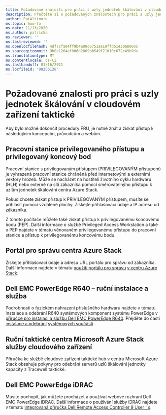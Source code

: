 ```yaml
---
title: Požadované znalosti pro práci s uzly jednotek škálování v cloudovém zařízení taktické
description: Přečtěte si o požadovaných znalostech pro práci s uzly jednotek škálování ve taktické cloudovém zařízení.
author: PatAltimore
ms.topic: how-to
ms.date: 11/13/2020
ms.author: patricka
ms.reviewer: ''
ms.lastreviewed: ''
ms.openlocfilehash: 4df7cfa84ff9b4a08d6751aa19ffdb1430a80605
ms.sourcegitcommit: 9b0e1264ef006d2009bb549f21010c672c49b9de
ms.translationtype: MT
ms.contentlocale: cs-CZ
ms.lasthandoff: 01/16/2021
ms.locfileid: "98256128"
---
```

# <a name="required-knowledge-for-working-with-scale-unit-nodes-in-a-tactical-cloud-appliance"></a>Požadované znalosti pro práci s uzly jednotek škálování v cloudovém zařízení taktické

Aby bylo možné dokončit procedury FRU, je nutné znát a získat přístup k následujícím koncepcím, průvodcům a webům.

## <a name="privileged-access-workstation-and-the-privileged-endpoint"></a>Pracovní stanice privilegovaného přístupu a privilegovaný koncový bod

Pracovní stanice s privilegovaným přístupem (PRIVILEGOVANÝM přístupem) je vyhrazená pracovní stanice chráněná před internetovými a externími vektory hrozeb. Může se nacházet na hostiteli životního cyklu hardwaru (HLH) nebo externě na síti zákazníka pomocí směrovatelnýho přístupu k uzlům jednotek škálování centra Azure Stack.

Pokud chcete získat přístup k PRIVILEGOVANÝM přístupem, musíte se přihlásit pomocí vzdálené plochy. Získejte přihlašovací údaje a IP adresu od zákazníka.

Z tohoto počítače můžete také získat přístup k privilegovanému koncovému bodu (PEP).
Další informace o službě Privileged Access Workstation a také o PEP najdete v tématu věnovaném privilegovanému přístupu do pracovní stanice a přístup k privilegovanému koncovému bodu.

## <a name="azure-stack-hub-administrator-portal"></a>Portál pro správu centra Azure Stack

Získejte přihlašovací údaje a adresu URL portálu pro správu od zákazníka.
Další informace najdete v tématu [použití portálu pro správu](../../operator/azure-stack-manage-portals.md) 
 [v centru Azure Stack](../../operator/azure-stack-manage-portals.md).

## <a name="dell-emc-poweredge-r640-installation-and-service-manual"></a>Dell EMC PowerEdge R640 – ruční instalace a služba

Podrobnosti o fyzickém nahrazení příslušného hardwaru najdete v tématu Instalace a odebrání R640 systémových komponent systému PowerEdge v [příručce pro instalaci a službu Dell EMC PowerEdge R640](https://www.dell.com/support/manuals/us/en/04/poweredge-r640/per640_ism_pub/dell-emc-poweredge-r640-overview?guid=guid-f39be9ba-158c-45e3-b8b1-f07bb750d6d4).
Přejděte do části [instalace a odebrání](https://www.dell.com/support/manuals/us/en/04/poweredge-r640/per640_ism_pub/installing-and-removing-system-components?guid=guid-5a5943c4-fe26-4faa-a10c-2afa4c1993ff&lang=en-us) 
 [systémových součástí](https://www.dell.com/support/manuals/us/en/04/poweredge-r640/per640_ism_pub/installing-and-removing-system-components?guid=guid-5a5943c4-fe26-4faa-a10c-2afa4c1993ff&lang=en-us) .

## <a name="microsoft-azure-stack-hub-tactical-cloud-appliance-service-manual"></a>Ruční taktické centra Microsoft Azure Stack služby cloudového zařízení

Příručka ke službě cloudové zařízení taktické hub v centru Microsoft Azure Stack obsahuje pokyny pro odebrání serverů uzlů škálování jednotky kapacity z Tracewell taktické.

## <a name="dell-emc-poweredge-idrac"></a>Dell EMC PowerEdge iDRAC

Musíte pochopit, jak můžete procházet a používat webové rozhraní Dell EMC PowerEdge iDRAC. Další informace o používání služby iDRAC najdete v tématu [integrovaná příručka Dell Remote Access Controller 9 User \' s](https://www.dell.com/support/manuals/us/en/04/poweredge-r840/idrac9_4.00.00.00_ug_new/overview-of-idrac?guid=guid-a03c2558-4f39-40c8-88b8-38835d0e9003).